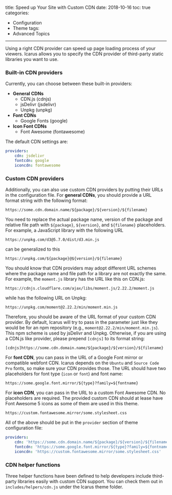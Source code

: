 title: Speed up Your Site with Custom CDN
date: 2018-10-16
toc: true
categories:
- Configuration
- Theme
tags:
- Advanced Topics
---

Using a right CDN provider can speed up page loading process of your viewers. Icarus allows you to specify the CDN provider of third-party static libraries you want to use.

### Built-in CDN providers
Currently, you can choose between these built-in providers:

- **General CDNs**
    - CDN.js (cdnjs)
    - jsDelivr (jsdelivr)
    - Unpkg (unpkg)
- **Font CDNs**
    - Google Fonts (google)
- **Icon Font CDNs**
    - Font Awesome (fontawesome)

<!-- more -->

The default CDN settings are:

```yml
providers:
    cdn: jsdelivr
    fontcdn: google
    iconcdn: fontawesome
```

### Custom CDN providers
Additionally, you can also use custom CDN providers by putting their URLs in the configuration file. For **general CDNs**, you should provide a URL format string with the following format:

```
https://some.cdn.domain.name/${package}/${version}/${filename}
```

You need to replace the actual package name, version of the package and relative file path with `${package}`, `${version}`, and `${filename}` placeholders. For example, a JavaScript library with the following URL

```
https://unpkg.com/d3@5.7.0/dist/d3.min.js
```

can be generalized to this

```
https://unpkg.com/${package}@${version}/${filename}
```

You should know that CDN providers may adopt different URL schemes where the package name and file path for a library are not exactly the same. For example, the `moment.js` library has the URL like this on CDN.js:

```
https://cdnjs.cloudflare.com/ajax/libs/moment.js/2.22.2/moment.js
```

while has the following URL on Unpkg:

```
https://unpkg.com/moment@2.22.2/min/moment.min.js
```

Therefore, you should be aware of the URL format of your custom CDN provider. By default, Icarus will try to pass in the parameter just like they would be for an npm repository (e.g., `moment@2.22.2/min/moment.min.js`). This npm scheme is used by jsDelivr and Unpkg. Otherwise, if you are using a CDN.js like provider, please prepend `[cdnjs]` to its format string:

```
[cdnjs]https://some.cdn.domain.name/${package}/${version}/${filename}
```

For **font CDN**, you can pass in the URL of a Google Font mirror or compatible webfont CDN. Icarus depends on the `Ubuntu` and `Source Code Pro` fonts, so make sure your CDN provides those. The URL should have two placeholders for font type (`icon` or `font`) and font name:

```
https://some.google.font.mirror/${type}?family=${fontname}
```

For **icon CDN**, you can pass in the URL to a custom Font Awesome CDN. No placeholders are required. The provided custom CDN should at lease have Font Awesome 5 icons as some of them are used in this theme.

```
https://custom.fontawesome.mirror/some.stylesheet.css
```

All of the above should be put in the `provider` section of theme configuration file:

```yml
providers:
    cdn: 'https://some.cdn.domain.name/${package}/${version}/${filename}'
    fontcdn: 'https://some.google.font.mirror/${type}?family=${fontname}'
    iconcdn: 'https://custom.fontawesome.mirror/some.stylesheet.css'
```

### CDN helper functions
Three helper functions have been defined to help developers include third-party libraries easily with custom CDN support. You can check them out in `includes/helpers/cdn.js` under the Icarus theme folder.
